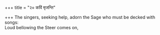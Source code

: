 +++
title = "२० कविं मृजन्ति"

+++
The singers, seeking help, adorn the Sage who must be decked with songs:  
     Loud bellowing the Steer comes on,